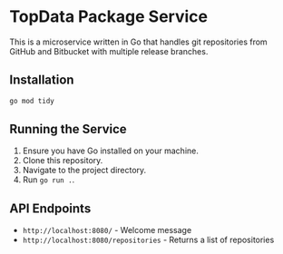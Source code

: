 # TopData Package Service

This is a microservice written in Go that handles git repositories from GitHub and Bitbucket with multiple release branches.

## Installation
```bash
go mod tidy
```

## Running the Service

1. Ensure you have Go installed on your machine.
2. Clone this repository.
3. Navigate to the project directory.
4. Run `go run .`.

## API Endpoints

- `http://localhost:8080/` - Welcome message
- `http://localhost:8080/repositories` - Returns a list of repositories
